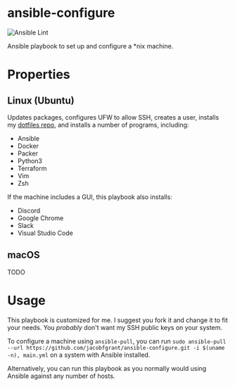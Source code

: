 # ansible-configure

![Ansible Lint](https://github.com/jacobfgrant/ansible-configure/workflows/Ansible%20Lint/badge.svg?branch=master)

Ansible playbook to set up and configure a *nix machine.


# Properties

## Linux (Ubuntu)

Updates packages, configures UFW to allow SSH, creates a user, installs my [dotfiles repo](https://github.com/jacobfgrant/dotfiles), and installs a number of programs, including:

* Ansible
* Docker
* Packer
* Python3
* Terraform
* Vim
* Zsh

If the machine includes a GUI, this playbook also installs:

* Discord
* Google Chrome
* Slack
* Visual Studio Code


## macOS

TODO


# Usage

This playbook is customized for me. I suggest you fork it and change it to fit your needs. You *probably* don't want my SSH public keys on your system.

To configure a machine using `ansible-pull`, you can run `sudo ansible-pull --url https://github.com/jacobfgrant/ansible-configure.git -i $(uname -n), main.yml` on a system with Ansible installed.

Alternatively, you can run this playbook as you normally would using Ansible against any number of hosts.
